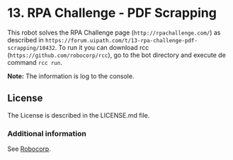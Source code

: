 # 13. RPA Challenge - PDF Scrapping

This robot solves the RPA Challenge page (`http://rpachallenge.com/`) as described in `https://forum.uipath.com/t/13-rpa-challenge-pdf-scrapping/10432`. To run it you can download rcc (`https://github.com/robocorp/rcc`), go to the bot directory and execute de command `rcc run`.

**Note:** The information is log to the console.

## License

The License is described in the LICENSE.md file.

### Additional information
See [Robocorp](https://robocorp.com).
